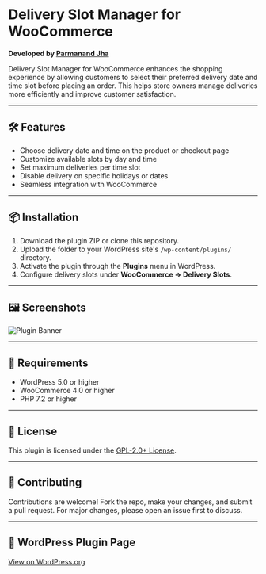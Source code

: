 # Delivery Slot Manager for WooCommerce

**Developed by [Parmanand Jha](https://github.com/parmanand-aphro)**

Delivery Slot Manager for WooCommerce enhances the shopping experience by allowing customers to select their preferred delivery date and time slot before placing an order. This helps store owners manage deliveries more efficiently and improve customer satisfaction.

---

## 🛠️ Features

- Choose delivery date and time on the product or checkout page
- Customize available slots by day and time
- Set maximum deliveries per time slot
- Disable delivery on specific holidays or dates
- Seamless integration with WooCommerce

---

## 📦 Installation

1. Download the plugin ZIP or clone this repository.
2. Upload the folder to your WordPress site's `/wp-content/plugins/` directory.
3. Activate the plugin through the **Plugins** menu in WordPress.
4. Configure delivery slots under **WooCommerce → Delivery Slots**.

---

## 🖼️ Screenshots

![Plugin Banner](https://ps.w.org/delivery-slot-manager-for-woocommerce/assets/banner-772x250.png)

---

## 🧪 Requirements

- WordPress 5.0 or higher
- WooCommerce 4.0 or higher
- PHP 7.2 or higher

---

## 📄 License

This plugin is licensed under the [GPL-2.0+ License](https://www.gnu.org/licenses/old-licenses/gpl-2.0.en.html).

---

## 🙌 Contributing

Contributions are welcome! Fork the repo, make your changes, and submit a pull request. For major changes, please open an issue first to discuss.

---

## 🔗 WordPress Plugin Page

[View on WordPress.org](https://wordpress.org/plugins/delivery-slot-manager-for-woocommerce/)
